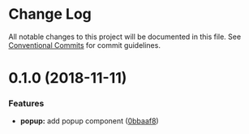 # Change Log

All notable changes to this project will be documented in this file.
See [Conventional Commits](https://conventionalcommits.org) for commit guidelines.

# 0.1.0 (2018-11-11)


### Features

* **popup:** add popup component ([0bbaaf8](https://github.com/mu-ui/mu-ui/commit/0bbaaf8))
